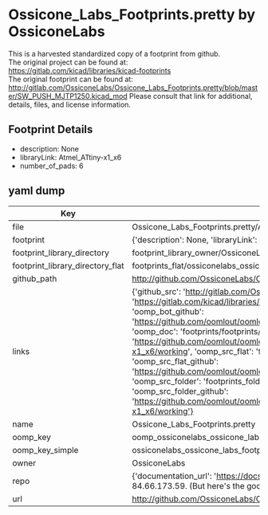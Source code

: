 # Ossicone_Labs_Footprints.pretty by OssiconeLabs  
This is a harvested standardized copy of a footprint from github.  
The original project can be found at:  
https://gitlab.com/kicad/libraries/kicad-footprints  
The original footprint can be found at:
http://gitlab.com/OssiconeLabs/Ossicone_Labs_Footprints.pretty/blob/master/SW_PUSH_MJTP1250.kicad_mod
Please consult that link for additional, details, files, and license information.  
## Footprint Details
* description: None  
* libraryLink: Atmel_ATtiny-x1_x6  
* number_of_pads: 6  
## yaml dump  
| Key | Value |  
| --- | --- |  
| file | Ossicone_Labs_Footprints.pretty/Atmel_ATtiny-x1_x6.kicad_mod |  
| footprint | {'description': None, 'libraryLink': 'Atmel_ATtiny-x1_x6', 'number_of_pads': 6} |  
| footprint_library_directory | footprint_library_owner/OssiconeLabs_Ossicone_Labs_Footprints.pretty |  
| footprint_library_directory_flat | footprints_flat/ossiconelabs_ossicone_labs_footprints_atmel_attiny_x1_x6/working |  
| github_path | http://github.com/OssiconeLabs/Ossicone_Labs_Footprints.pretty/blob/master/Atmel_ATtiny-x1_x6.kicad_mod |  
| links | {'github_src': 'http://gitlab.com/OssiconeLabs/Ossicone_Labs_Footprints.pretty/blob/master/SW_PUSH_MJTP1250.kicad_mod', 'github_src_repo': 'https://gitlab.com/kicad/libraries/kicad-footprints', 'oomp_bot': 'footprints/ossiconelabs_ossicone_labs_footprints_atmel_attiny_x1_x6/working', 'oomp_bot_github': 'https://github.com/oomlout/oomlout_oomp_footprint_bot/tree/main/footprints/ossiconelabs_ossicone_labs_footprints_atmel_attiny_x1_x6/working', 'oomp_doc': 'footprints/footprints/OssiconeLabs/Ossicone_Labs_Footprints/Atmel_ATtiny-x1_x6/working/', 'oomp_doc_github': 'https://github.com/oomlout/oomlout_oomp_footprint_doc/tree/main/footprints/footprints/OssiconeLabs/Ossicone_Labs_Footprints/Atmel_ATtiny-x1_x6/working', 'oomp_src_flat': 'footprints_flat/footprints_flat/ossiconelabs_ossicone_labs_footprints_atmel_attiny_x1_x6/working', 'oomp_src_flat_github': 'https://github.com/oomlout/oomlout_oomp_footprint_src/tree/main/footprints_flat/ossiconelabs_ossicone_labs_footprints_atmel_attiny_x1_x6/working', 'oomp_src_folder': 'footprints_folder/footprints_folder/OssiconeLabs/Ossicone_Labs_Footprints/Atmel_ATtiny-x1_x6/working', 'oomp_src_folder_github': 'https://github.com/oomlout/oomlout_oomp_footprint_src/tree/main/footprints_folder/OssiconeLabs/Ossicone_Labs_Footprints/Atmel_ATtiny-x1_x6/working'} |  
| name | Ossicone_Labs_Footprints.pretty |  
| oomp_key | oomp_ossiconelabs_ossicone_labs_footprints_atmel_attiny_x1_x6 |  
| oomp_key_simple | ossiconelabs_ossicone_labs_footprints_atmel_attiny_x1_x6 |  
| owner | OssiconeLabs |  
| repo | {'documentation_url': 'https://docs.github.com/rest/overview/resources-in-the-rest-api#rate-limiting', 'message': "API rate limit exceeded for 84.66.173.59. (But here's the good news: Authenticated requests get a higher rate limit. Check out the documentation for more details.)"} |  
| url | http://github.com/OssiconeLabs/Ossicone_Labs_Footprints.pretty |  

